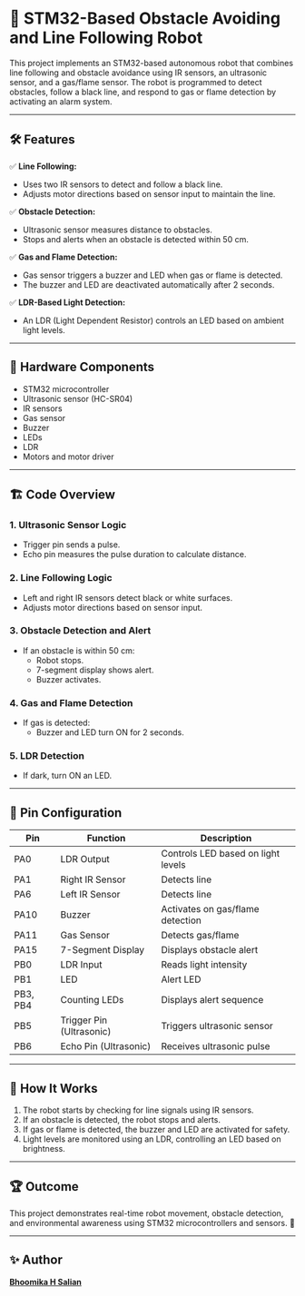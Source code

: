 # 🚀 STM32-Based Obstacle Avoiding and Line Following Robot  

This project implements an STM32-based autonomous robot that combines line following and obstacle avoidance using IR sensors, an ultrasonic sensor, and a gas/flame sensor. The robot is programmed to detect obstacles, follow a black line, and respond to gas or flame detection by activating an alarm system.

---

## 🛠️ Features  
✅ **Line Following:**  
- Uses two IR sensors to detect and follow a black line.  
- Adjusts motor directions based on sensor input to maintain the line.  

✅ **Obstacle Detection:**  
- Ultrasonic sensor measures distance to obstacles.  
- Stops and alerts when an obstacle is detected within 50 cm.  

✅ **Gas and Flame Detection:**  
- Gas sensor triggers a buzzer and LED when gas or flame is detected.  
- The buzzer and LED are deactivated automatically after 2 seconds.  

✅ **LDR-Based Light Detection:**  
- An LDR (Light Dependent Resistor) controls an LED based on ambient light levels.  

---

## 📌 Hardware Components  
- STM32 microcontroller  
- Ultrasonic sensor (HC-SR04)  
- IR sensors  
- Gas sensor  
- Buzzer  
- LEDs  
- LDR  
- Motors and motor driver  

---

## 🏗️ Code Overview  
### 1. **Ultrasonic Sensor Logic**  
- Trigger pin sends a pulse.  
- Echo pin measures the pulse duration to calculate distance.  

### 2. **Line Following Logic**  
- Left and right IR sensors detect black or white surfaces.  
- Adjusts motor directions based on sensor input.  

### 3. **Obstacle Detection and Alert**  
- If an obstacle is within 50 cm:  
    - Robot stops.  
    - 7-segment display shows alert.  
    - Buzzer activates.  

### 4. **Gas and Flame Detection**  
- If gas is detected:  
    - Buzzer and LED turn ON for 2 seconds.  

### 5. **LDR Detection**  
- If dark, turn ON an LED.  

---

## 🔌 Pin Configuration  
| Pin | Function | Description |  
|------|----------|-------------|  
| PA0 | LDR Output | Controls LED based on light levels |  
| PA1 | Right IR Sensor | Detects line |  
| PA6 | Left IR Sensor | Detects line |  
| PA10 | Buzzer | Activates on gas/flame detection |  
| PA11 | Gas Sensor | Detects gas/flame |  
| PA15 | 7-Segment Display | Displays obstacle alert |  
| PB0 | LDR Input | Reads light intensity |  
| PB1 | LED | Alert LED |  
| PB3, PB4 | Counting LEDs | Displays alert sequence |  
| PB5 | Trigger Pin (Ultrasonic) | Triggers ultrasonic sensor |  
| PB6 | Echo Pin (Ultrasonic) | Receives ultrasonic pulse |  

---

## 🚀 How It Works  
1. The robot starts by checking for line signals using IR sensors.  
2. If an obstacle is detected, the robot stops and alerts.  
3. If gas or flame is detected, the buzzer and LED are activated for safety.  
4. Light levels are monitored using an LDR, controlling an LED based on brightness.  

---

## 🏆 Outcome  
This project demonstrates real-time robot movement, obstacle detection, and environmental awareness using STM32 microcontrollers and sensors. 🚀  

---

## ✨ Author  
**[Bhoomika H Salian](https://github.com/Bhoomika-Sahyadri-ECE)**  
